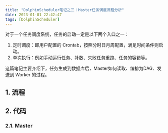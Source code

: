 ```yaml
---
title: "DolphinScheduler笔记之三：Master任务调度流程分析"
date: 2023-01-01 22:42:47
tags: [DolphinScheduler]
---
```


对于一个任务调度系统，任务的启动一定是以下两个入口之一：
1. 定时调度：即用户配置的 Crontab，按照分时日月周配置，满足时间条件则启动。  
2. 单次执行：例如手动运行任务、补数、失败任务重跑、任务的容错等。  

这篇笔记主要介绍下，任务生成到数据库后，Master如何读取、编排为DAG、发送到 Worker 的过程。


## 1. 流程

## 2. 代码

### 2.1. Master